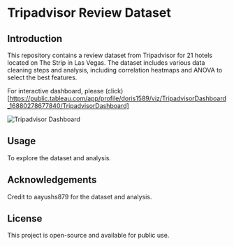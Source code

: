 # Tripadvisor Review Dataset

## Introduction
This repository contains a review dataset from Tripadvisor for 21 hotels located on The Strip in Las Vegas. The dataset includes various data cleaning steps and analysis, including correlation heatmaps and ANOVA to select the best features.

For interactive dashboard, please (click)[https://public.tableau.com/app/profile/doris1589/viz/TripadvisorDashboard_16880278677840/TripadvisorDashboard]

![Tripadvisor Dashboard](https://github.com/user-attachments/assets/de3c4878-a836-4903-bd7f-fb87e14db967)

## Usage
To explore the dataset and analysis.

## Acknowledgements
Credit to aayushs879 for the dataset and analysis.

## License
This project is open-source and available for public use.
